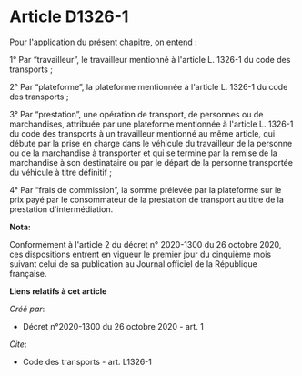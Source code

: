# Article D1326-1

Pour l'application du présent chapitre, on entend :

1° Par “travailleur”, le travailleur mentionné à l'article L. 1326-1 du code des transports ;

2° Par “plateforme”, la plateforme mentionnée à l'article L. 1326-1 du code des transports ;

3° Par “prestation”, une opération de transport, de personnes ou de marchandises, attribuée par une plateforme mentionnée à
l'article L. 1326-1 du code des transports à un travailleur mentionné au même article, qui débute par la prise en charge dans
le véhicule du travailleur de la personne ou de la marchandise à transporter et qui se termine par la remise de la
marchandise à son destinataire ou par le départ de la personne transportée du véhicule à titre définitif ;

4° Par “frais de commission”, la somme prélevée par la plateforme sur le prix payé par le consommateur de la prestation de
transport au titre de la prestation d'intermédiation.

**Nota:**

Conformément à l'article 2 du décret n° 2020-1300 du 26 octobre 2020, ces dispositions entrent en vigueur le premier jour du
cinquième mois suivant celui de sa publication au Journal officiel de la République française.

**Liens relatifs à cet article**

_Créé par_:

  - Décret n°2020-1300 du 26 octobre 2020 - art. 1

_Cite_:

  - Code des transports - art. L1326-1
